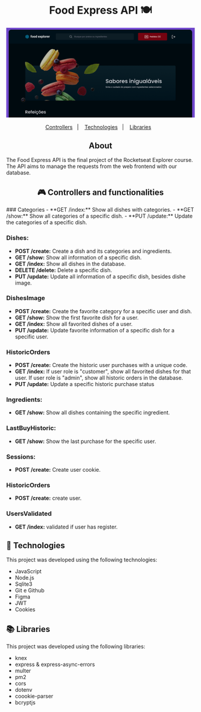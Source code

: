 <h1 align="center"> Food Express API 🍽️</h1>
<img alt="imagem da capa do frontend" src="./github/theme.png">
<p align="center">
  <a href="#-controllers">Controllers</a>&nbsp;&nbsp;&nbsp;|&nbsp;&nbsp;&nbsp;
  <a href="#-technologies">Technologies</a>&nbsp;&nbsp;&nbsp;|&nbsp;&nbsp;&nbsp;
  <a href="#-libraries">Libraries</a>&nbsp;&nbsp;&nbsp;
</p>

<h2 align="center"> About </h2>
<p align="left">
  The Food Express API is the final project of the Rocketseat Explorer course. 
  The API aims to manage the requests from the web frontend with our database. 
</p>

<h2 align="center"> 🎮 Controllers and functionalities </h2>
### Categories
- **GET /index:** Show all dishes with categories.
- **GET /show:** Show all categories of a specific dish.
- **PUT /update:** Update the categories of a specific dish.

### Dishes:
- **POST /create:** Create a dish and its categories and ingredients.
- **GET /show:** Show all information of a specific dish.
- **GET /index:** Show all dishes in the database.
- **DELETE /delete:** Delete a specific dish.
- **PUT /update:** Update all information of a specific dish, besides dishe image.

### DishesImage
- **POST /create:** Create the favorite category for a specific user and dish.
- **GET /show:** Show the first favorite dish for a user.
- **GET /index:** Show all favorited dishes of a user.
- **PUT /update:** Update favorite information of a specific dish for a specific user.

### HistoricOrders
- **POST /create:** Create the historic user purchases with a unique code.
- **GET /index:** If user role is "customer", show all favorited dishes for that user. If user role is "admin", show all historic orders in the database.
- **PUT /update:** Update a specific historic purchase status


### Ingredients:
- **GET /show:** Show all dishes containing the specific ingredient.

### LastBuyHistoric:
- **GET /show:** Show the last purchase for the specific user.

### Sessions:
- **POST /create:** Create user cookie.

### HistoricOrders
- **POST /create:** create user.

### UsersValidated
- **GET /index:** validated if user has register.


## 🚀 Technologies

This project was developed using the following technologies:

- JavaScript
- Node.js
- Sqlite3
- Git e Github
- Figma
- JWT
- Cookies

  
## 📚 Libraries

This project was developed using the following libraries:

- knex
- express & express-async-errors
- multer
- pm2
- cors
- dotenv
- coookie-parser
- bcryptjs
